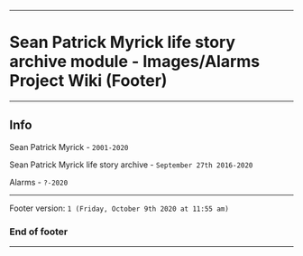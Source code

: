 
***

# Sean Patrick Myrick life story archive module - Images/Alarms Project Wiki (Footer)

***

## Info

Sean Patrick Myrick - `2001-2020`

Sean Patrick Myrick life story archive - `September 27th 2016-2020`

Alarms - `?-2020`

***

Footer version: `1 (Friday, October 9th 2020 at 11:55 am)`

### End of footer

***
